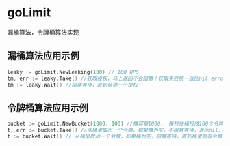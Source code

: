 # goLimit
漏桶算法，令牌桶算法实现

## 漏桶算法应用示例
```go
leaky := goLimit.NewLeaking(100) // 100 QPS
tm, err := leaky.Take() //获取授权，马上返回不会阻塞！获取失败统一返回nil,errors.New("rate limited")
tm := leaky.Wait() //阻塞等待，直到获得一个授权
```

## 令牌桶算法应用示例
```go
bucket := goLimit.NewBucket(1000, 100) //桶容量1000， 每秒往桶投放100个令牌
t, err := bucket.Take() //从桶里取出一个令牌，如果桶为空，不阻塞等待，返回nil,并检查错误
t := bucket.Wait() // 从桶里取出一个令牌，如果桶为空，阻塞等待，直到桶里面有令牌可用为止
```